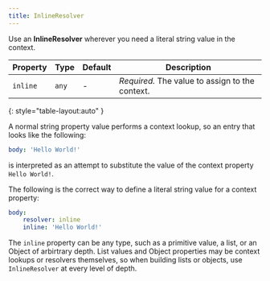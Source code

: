```yaml
---
title: InlineResolver
---
```


Use an **InlineResolver** wherever you need a literal string value in the context.

| Property | Type  | Default | Description                                     |
| -------- | ----- | ------- | ----------------------------------------------- |
| `inline` | `any` | -       | _Required._ The value to assign to the context. |
{: style="table-layout:auto" }

A normal string property value performs a context lookup, so
an entry that looks like the following:

```yml
body: 'Hello World!'
```

is interpreted as an attempt to substitute the value of the context property `Hello World!`.

The following is the correct way to define a literal string value for a context property:

```yml
body:
    resolver: inline
    inline: 'Hello World!'
```

The `inline` property can be any type, such as a primitive value, a list, or an Object of arbirtrary depth.
List values and Object properties may be context lookups or resolvers themselves, so
when building lists or objects, use `InlineResolver` at every level of depth.
